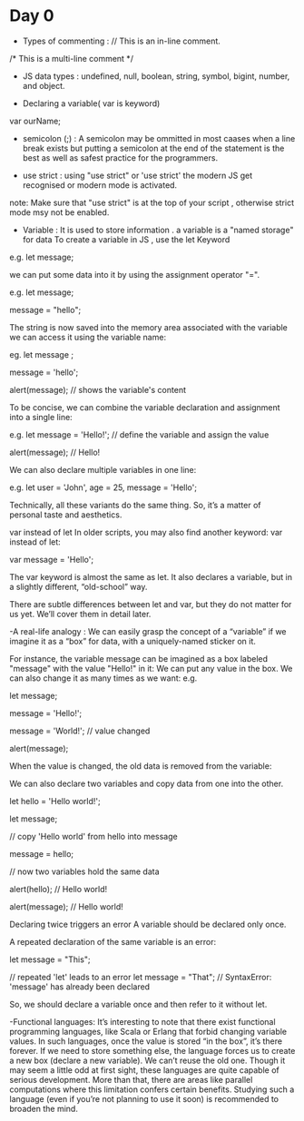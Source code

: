 # Day 0 

- Types of commenting :
// This is an in-line comment.

/* This is a
multi-line comment */

- JS data types :
undefined, null, boolean, string, symbol, bigint, number, and object.

- Declaring a variable( var is keyword)
 
 var ourName;

- semicolon (;) :
A semicolon may be ommitted in most caases when a line break exists
but putting a semicolon at the end of the statement is the best as well as safest practice for the programmers.

- use strict :
using "use strict" or 'use strict' the modern JS get recognised or modern mode is activated.

note: Make sure that "use strict" is at the top of your script , otherwise strict mode msy not be enabled.

- Variable :
It is used to store information . a variable is a "named storage" for data To create a variable in JS , use the let Keyword 

e.g.
let message;

we can put some data into it by using the assignment operator "=".

e.g.
let message;

message = "hello";

The string is now saved into the memory area associated with the variable we can access it using the variable name:

eg.
let message ;

message = 'hello';

alert(message); // shows the variable's content

To be concise, we can combine the variable declaration and assignment into a single line:

e.g.
let message = 'Hello!'; // define the variable and assign the value

alert(message); // Hello!

We can also declare multiple variables in one line:

e.g.
let user = 'John', age = 25, message = 'Hello';

Technically, all these variants do the same thing. So, it’s a matter of personal taste and aesthetics.

var instead of let
In older scripts, you may also find another keyword: var instead of let:

var message = 'Hello';

The var keyword is almost the same as let. It also declares a variable, but in a slightly different, “old-school” way.

There are subtle differences between let and var, but they do not matter for us yet. We’ll cover them in detail later.

-A real-life analogy :
We can easily grasp the concept of a “variable” if we imagine it as a “box” for data, with a uniquely-named sticker on it.

For instance, the variable message can be imagined as a box labeled "message" with the value "Hello!" in it:
We can put any value in the box.
We can also change it as many times as we want:
e.g.

let message;

message = 'Hello!';

message = 'World!'; // value changed

alert(message);

When the value is changed, the old data is removed from the variable:


We can also declare two variables and copy data from one into the other.

let hello = 'Hello world!';

let message;

// copy 'Hello world' from hello into message

message = hello;

// now two variables hold the same data

alert(hello); // Hello world!

alert(message); // Hello world!

Declaring twice triggers an error
A variable should be declared only once.

A repeated declaration of the same variable is an error:

let message = "This";

// repeated 'let' leads to an error
let message = "That"; // SyntaxError: 'message' has already been declared

So, we should declare a variable once and then refer to it without let.

-Functional languages:
It’s interesting to note that there exist functional programming languages, like Scala or Erlang that forbid changing variable values.
In such languages, once the value is stored “in the box”, it’s there forever. If we need to store something else, the language forces us to create a new box (declare a new variable). We can’t reuse the old one.
Though it may seem a little odd at first sight, these languages are quite capable of serious development. More than that, there are areas like parallel computations where this limitation confers certain benefits. Studying such a language (even if you’re not planning to use it soon) is recommended to broaden the mind.